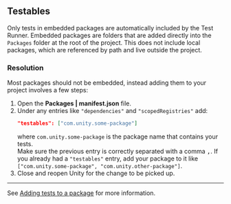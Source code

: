 ## Testables

Only tests in embedded packages are automatically included by the Test Runner. Embedded packages are folders that are added directly into the `Packages` folder at the root of the project. This does not include local packages, which are referenced by path and live outside the project.

### Resolution
Most packages should not be embedded, instead adding them to your project involves a few steps:

1. Open the **Packages | manifest.json** file.
2. Under any entries like `"dependencies"` and `"scopedRegistries"` add:
   ```json
   "testables": ["com.unity.some-package"]
   ```
   where `com.unity.some-package` is the package name that contains your tests.  
   Make sure the previous entry is correctly separated with a comma <kbd>,</kbd>. If you already had a `"testables"` entry, add your package to it like `["com.unity.some-package", "com.unity.other-package"]`.
3. Close and reopen Unity for the change to be picked up.

---

See [Adding tests to a package](https://docs.unity3d.com/Manual/cus-tests.html) for more information.